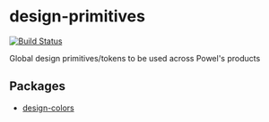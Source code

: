 # design-primitives

[![Build Status](https://dev.azure.com/powelcomponentregistry/powelcomponentregistry/_apis/build/status/PowelAS.design-primitives?branchName=master)](https://dev.azure.com/powelcomponentregistry/powelcomponentregistry/_build/latest?definitionId=3&branchName=master)

Global design primitives/tokens to be used across Powel's products

## Packages

- [design-colors](https://github.com/PowelAS/design-primitives/tree/master/packages/%40powel/design-colors)

